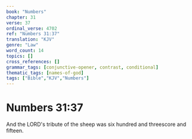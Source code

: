 ```yaml
---
book: "Numbers"
chapter: 31
verse: 37
ordinal_verse: 4702
ref: "Numbers 31:37"
translation: "KJV"
genre: "Law"
word_count: 14
topics: []
cross_references: []
grammar_tags: [conjunctive-opener, contrast, conditional]
thematic_tags: [names-of-god]
tags: ["Bible","KJV","Numbers"]
---
```


# Numbers 31:37

And the LORD's tribute of the sheep was six hundred and threescore and fifteen.

